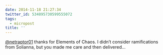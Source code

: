 ```yaml
---
date: 2014-11-18 21:27:34
twitter_id: 534895730599555072
tags:
  - micropost
title: ''
---
```


[@netraptor01](https://twitter.com/netraptor01) thanks for Elements of Chaos. I didn’t consider ramifications from Solianna, but you made me care and then delivered…

